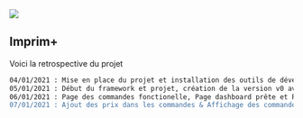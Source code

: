 

<img src="https://i.imgur.com/n0MQN8N.png">

## Imprim+
Voici la retrospective du projet

```bash
04/01/2021 : Mise en place du projet et installation des outils de développement
05/01/2021 : Début du framework et projet, création de la version v0 avec quelques fonctionnalitées
06/01/2021 : Page des commandes fonctionelle, Page dashboard prête et Page chiffre d 'affaire en construction
07/01/2021 : Ajout des prix dans les commandes & Affichage des commandes en fonction des utilisateurs et salariés + Permissions
```
